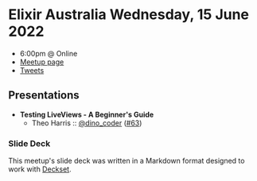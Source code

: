 # Elixir Australia Wednesday, 15 June 2022

- 6:00pm @ Online
- [Meetup page][]
- [Tweets][]

## Presentations

- **Testing LiveViews - A Beginner's Guide**
  - Theo Harris :: [@dino_coder][] ([#63][])

### Slide Deck

This meetup's slide deck was written in a Markdown format designed to work with
[Deckset][].

[@dino_coder]: https://twitter.com/dino_coder
[#63]: https://github.com/elixirsydney/elixirsydney/issues/63

[meetup page]: https://www.meetup.com/elixir-sydney/events/286154020/
[tweets]: https://twitter.com/search?f=tweets&q=ElixirSydney%20since%3A2022-06-14%20until%3A2022-06-16&src=typd
[deckset]: https://www.decksetapp.com/
